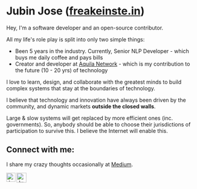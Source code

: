 # Jubin Jose ([freakeinste.in](https://freakeinste.in))

Hey, I'm a software developer and an open-source contributor.

All my life's role play is split into only two simple things:
* Been 5 years in the industry. Currently, Senior NLP Developer - which buys me daily coffee and pays bills
* Creator and developer at [Aquila Network](https://aquila.network) - which is my contribution to the future (10 - 20 yrs) of technology

I love to learn, design, and collaborate with the greatest minds to build complex systems that stay at the boundaries of technology.

I believe that technology and innovation have always been driven by the community, and dynamic markets **outside the closed walls**. 

Large & slow systems will get replaced by more efficient ones (inc. governments). So, anybody should be able to choose their jurisdictions of participation to survive this. I believe the Internet will enable this.

## Connect with me:
I share my crazy thoughts occasionally at [Medium](https://medium.com/a-mma).

<a href="https://www.linkedin.com/in/jubin-jose-dev/">
    <img align="left" alt="Jubin Jose | Linkedin" width="24px" src="https://github.com/TheDudeThatCode/TheDudeThatCode/blob/master/Assets/Linkedin.svg" />
</a>
<a href="mailto:wow.dr.dre@gmail.com">
    <img align="left" alt="Jubin Jose | Gmail" width="26px" src="https://github.com/TheDudeThatCode/TheDudeThatCode/blob/master/Assets/Gmail.svg" />
</a><br/>
